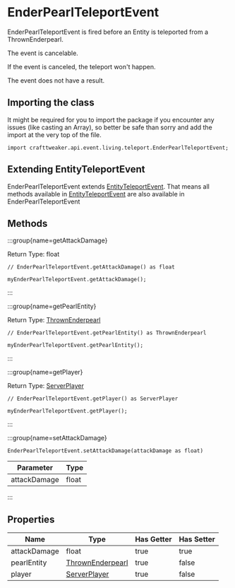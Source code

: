 # EnderPearlTeleportEvent

EnderPearlTeleportEvent is fired before an Entity is teleported from a ThrownEnderpearl.

The event is cancelable.

If the event is canceled, the teleport won't happen.

The event does not have a result.



## Importing the class

It might be required for you to import the package if you encounter any issues (like casting an Array), so better be safe than sorry and add the import at the very top of the file.
```zenscript
import crafttweaker.api.event.living.teleport.EnderPearlTeleportEvent;
```


## Extending EntityTeleportEvent

EnderPearlTeleportEvent extends [EntityTeleportEvent](/forge/api/event/entity/living/teleport/EntityTeleportEvent). That means all methods available in [EntityTeleportEvent](/forge/api/event/entity/living/teleport/EntityTeleportEvent) are also available in EnderPearlTeleportEvent

## Methods

:::group{name=getAttackDamage}

Return Type: float

```zenscript
// EnderPearlTeleportEvent.getAttackDamage() as float

myEnderPearlTeleportEvent.getAttackDamage();
```

:::

:::group{name=getPearlEntity}

Return Type: [ThrownEnderpearl](/vanilla/api/entity/type/projectile/ThrownEnderpearl)

```zenscript
// EnderPearlTeleportEvent.getPearlEntity() as ThrownEnderpearl

myEnderPearlTeleportEvent.getPearlEntity();
```

:::

:::group{name=getPlayer}

Return Type: [ServerPlayer](/vanilla/api/entity/type/player/ServerPlayer)

```zenscript
// EnderPearlTeleportEvent.getPlayer() as ServerPlayer

myEnderPearlTeleportEvent.getPlayer();
```

:::

:::group{name=setAttackDamage}

```zenscript
EnderPearlTeleportEvent.setAttackDamage(attackDamage as float)
```

|  Parameter   | Type  |
|--------------|-------|
| attackDamage | float |


:::


## Properties

|     Name     |                                   Type                                   | Has Getter | Has Setter |
|--------------|--------------------------------------------------------------------------|------------|------------|
| attackDamage | float                                                                    | true       | true       |
| pearlEntity  | [ThrownEnderpearl](/vanilla/api/entity/type/projectile/ThrownEnderpearl) | true       | false      |
| player       | [ServerPlayer](/vanilla/api/entity/type/player/ServerPlayer)             | true       | false      |

